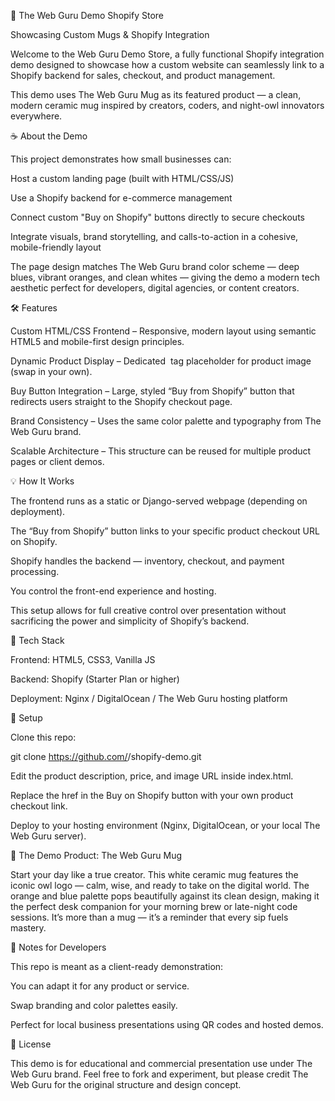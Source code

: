 🦉 The Web Guru Demo Shopify Store

Showcasing Custom Mugs & Shopify Integration

Welcome to the Web Guru Demo Store, a fully functional Shopify integration demo designed to showcase how a custom website can seamlessly link to a Shopify backend for sales, checkout, and product management.

This demo uses The Web Guru Mug as its featured product — a clean, modern ceramic mug inspired by creators, coders, and night-owl innovators everywhere.

☕ About the Demo

This project demonstrates how small businesses can:

Host a custom landing page (built with HTML/CSS/JS)

Use a Shopify backend for e-commerce management

Connect custom "Buy on Shopify" buttons directly to secure checkouts

Integrate visuals, brand storytelling, and calls-to-action in a cohesive, mobile-friendly layout

The page design matches The Web Guru brand color scheme — deep blues, vibrant oranges, and clean whites — giving the demo a modern tech aesthetic perfect for developers, digital agencies, or content creators.

🛠️ Features

Custom HTML/CSS Frontend – Responsive, modern layout using semantic HTML5 and mobile-first design principles.

Dynamic Product Display – Dedicated <img> tag placeholder for product image (swap in your own).

Buy Button Integration – Large, styled “Buy from Shopify” button that redirects users straight to the Shopify checkout page.

Brand Consistency – Uses the same color palette and typography from The Web Guru brand.

Scalable Architecture – This structure can be reused for multiple product pages or client demos.

💡 How It Works

The frontend runs as a static or Django-served webpage (depending on deployment).

The “Buy from Shopify” button links to your specific product checkout URL on Shopify.

Shopify handles the backend — inventory, checkout, and payment processing.

You control the front-end experience and hosting.

This setup allows for full creative control over presentation without sacrificing the power and simplicity of Shopify’s backend.

🧩 Tech Stack

Frontend: HTML5, CSS3, Vanilla JS

Backend: Shopify (Starter Plan or higher)

Deployment: Nginx / DigitalOcean / The Web Guru hosting platform

🚀 Setup

Clone this repo:

git clone https://github.com/<yourusername>/shopify-demo.git


Edit the product description, price, and image URL inside index.html.

Replace the href in the Buy on Shopify button with your own product checkout link.

Deploy to your hosting environment (Nginx, DigitalOcean, or your local The Web Guru server).

🦉 The Demo Product: The Web Guru Mug

Start your day like a true creator.
This white ceramic mug features the iconic owl logo — calm, wise, and ready to take on the digital world.
The orange and blue palette pops beautifully against its clean design, making it the perfect desk companion for your morning brew or late-night code sessions.
It’s more than a mug — it’s a reminder that every sip fuels mastery.

🧠 Notes for Developers

This repo is meant as a client-ready demonstration:

You can adapt it for any product or service.

Swap branding and color palettes easily.

Perfect for local business presentations using QR codes and hosted demos.

📜 License

This demo is for educational and commercial presentation use under The Web Guru brand.
Feel free to fork and experiment, but please credit The Web Guru for the original structure and design concept.
